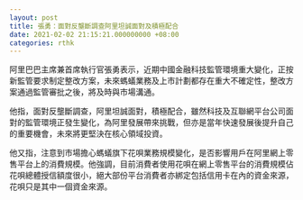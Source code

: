 ```yaml
---
layout: post
title: 張勇：面對反壟斷調查阿里坦誠面對及積極配合
date: 2021-02-02 21:15:21.000000000 +08:00
categories: rthk
---
```


阿里巴巴主席兼首席執行官張勇表示，近期中國金融科技監管環境重大變化，正按新監管要求制定整改方案，未來螞蟻業務及上市計劃都存在重大不確定性，整改方案通過監管審批之後，將及時與市場溝通。

他指，面對反壟斷調查，阿里坦誠面對，積極配合，雖然科技及互聯網平台公司面對的監管環境正發生變化，為阿里發展帶來挑戰，但亦是當年快速發展後提升自己的重要機會，未來將更堅決在核心領域投資。

他又指，注意到市場擔心螞蟻旗下花唄業務規模變化，是否影響用戶在阿里網上零售平台上的消費規模。他強調，目前消費者使用花唄在網上零售平台的消費規模佔花唄總體授信額度很小，絕大部份平台消費者亦綁定包括信用卡在內的資金來源，花唄只是其中一個資金來源。
